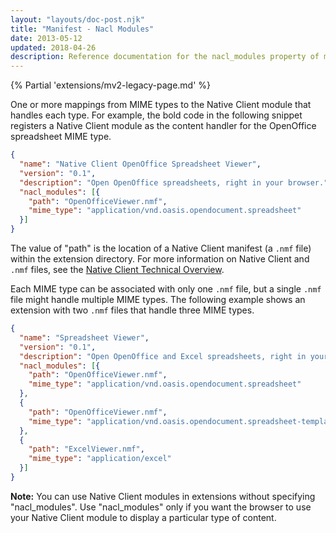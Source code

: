 ```yaml
---
layout: "layouts/doc-post.njk"
title: "Manifest - Nacl Modules"
date: 2013-05-12
updated: 2018-04-26
description: Reference documentation for the nacl_modules property of manifest.json.
---
```


{% Partial 'extensions/mv2-legacy-page.md' %}

One or more mappings from MIME types to the Native Client module that handles each type. For
example, the bold code in the following snippet registers a Native Client module as the content
handler for the OpenOffice spreadsheet MIME type.

```json
{
  "name": "Native Client OpenOffice Spreadsheet Viewer",
  "version": "0.1",
  "description": "Open OpenOffice spreadsheets, right in your browser.",
  "nacl_modules": [{
    "path": "OpenOfficeViewer.nmf",
    "mime_type": "application/vnd.oasis.opendocument.spreadsheet"
  }]
}
```

The value of "path" is the location of a Native Client manifest (a `.nmf` file) within the extension
directory. For more information on Native Client and `.nmf` files, see the [Native Client Technical
Overview][1].

Each MIME type can be associated with only one `.nmf` file, but a single `.nmf` file might handle
multiple MIME types. The following example shows an extension with two `.nmf` files that handle
three MIME types.

```json
{
  "name": "Spreadsheet Viewer",
  "version": "0.1",
  "description": "Open OpenOffice and Excel spreadsheets, right in your browser.",
  "nacl_modules": [{
    "path": "OpenOfficeViewer.nmf",
    "mime_type": "application/vnd.oasis.opendocument.spreadsheet"
  },
  {
    "path": "OpenOfficeViewer.nmf",
    "mime_type": "application/vnd.oasis.opendocument.spreadsheet-template"
  },
  {
    "path": "ExcelViewer.nmf",
    "mime_type": "application/excel"
  }]
}
```

<div class="aside aside--note"><strong>Note:</strong> You can use Native Client modules in extensions without specifying "nacl_modules". Use "nacl_modules" only if you want the browser to use your Native Client module to display a particular type of content.</div>

[1]: /docs/native-client/overview?csw=1
